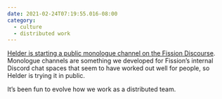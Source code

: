 ```yaml
---
date: 2021-02-24T07:19:55.016-08:00
category:
  - culture
  - distributed work
---
```

[Helder is starting a public monologue channel on the Fission Discourse](https://talk.fission.codes/t/helder-monologue/1606). Monologue channels are something we developed for Fission’s internal Discord chat spaces that seem to have worked out well for people, so Helder is trying it in public. 

It’s been fun to evolve how we work as a distributed team.
